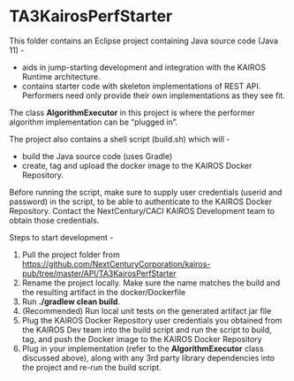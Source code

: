 # TA3KairosPerfStarter

This folder contains an Eclipse project containing Java source code (Java 11) -

*  aids in jump-starting development and integration with the KAIROS Runtime architecture.
*  contains starter code with skeleton implementations of REST API. Performers need only provide their own implementations as they see fit.



The class **AlgorithmExecutor** in this project is where the performer algorithm implementation can be “plugged in”.


The project also contains a shell script (build.sh) which will -

*  build the Java source code (uses Gradle)
*  create, tag and upload the docker image to the KAIROS Docker Repository.

Before running the script, make sure to supply user credentials (userid and password) in the script, to be able to authenticate to the KAIROS Docker Repository.
Contact the NextCentury/CACI KAIROS Development team to obtain those credentials.

Steps to start development -

1.  Pull the project folder from https://github.com/NextCenturyCorporation/kairos-pub/tree/master/API/TA3KairosPerfStarter
2.  Rename the project locally. Make sure the name matches the build and the resulting artifact in the docker/Dockerfile
3.  Run **./gradlew clean build**.
4.  (Recommended) Run local unit tests on the generated artifact jar file
5.  Plug the KAIROS Docker Repository user credentials you obtained from the KAIROS Dev team into the build script and run the script to build, tag, and push the Docker image to the KAIROS Docker Repository
6.  Plug in your implementation (refer to the **AlgorithmExecutor** class discussed above), along with any 3rd party library dependencies into the project and re-run the build script.

